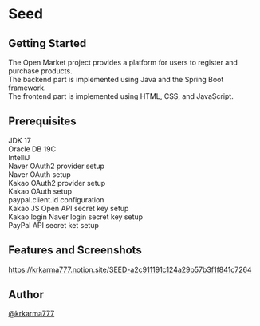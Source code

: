 <h1>Seed</h1>

## Getting Started

The Open Market project provides a platform for users to register and purchase products.<br>
The backend part is implemented using Java and the Spring Boot framework.<br>
The frontend part is implemented using HTML, CSS, and JavaScript.

## Prerequisites

JDK 17<br>
Oracle DB 19C<br>
IntelliJ<br>
Naver OAuth2 provider setup<br>
Naver OAuth setup<br>
Kakao OAuth2 provider setup<br>
Kakao OAuth setup<br>
paypal.client.id configuration<br>
Kakao JS Open API secret key setup<br>
Kakao login Naver login secret key setup<br>
PayPal API secret ket setup<br>

## Features and Screenshots

https://krkarma777.notion.site/SEED-a2c911191c124a29b57b3f1f841c7264

## Author 

[@krkarma777](https://github.com/krkarma777)


</div>
